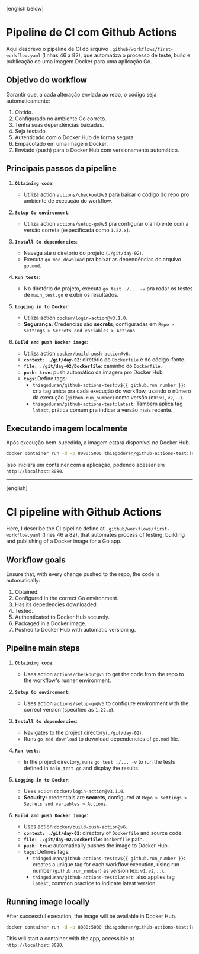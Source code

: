 [english below]

# **Pipeline de CI com Github Actions**

Aqui descrevo o pipeline de CI do arquivo `.github/workflows/first-workflow.yaml` (linhas 46 a 82), que automatiza o processo de teste, build e publicação de uma imagem Docker para uma aplicação Go.

## **Objetivo do workflow**

Garantir que, a cada alteração enviada ao repo, o código seja automaticamente:
1.  Obtido.
2.  Configurado no ambiente Go correto.
3.  Tenha suas dependências baixadas.
4.  Seja testado.
5.  Autenticado com o Docker Hub de forma segura.
6.  Empacotado em uma imagem Docker.
7.  Enviado (push) para o Docker Hub com versionamento automático.

## **Principais passos da pipeline**

1.  **`Obtaining code`**:
    * Utiliza action `actions/checkout@v5` para baixar o código do repo pro ambiente de execução do workflow.

2.  **`Setup Go environment`**:
    * Utiliza action `actions/setup-go@v5` pra configurar o ambiente com a versão correta (especificada como `1.22.x`).

3.  **`Install Go dependencies`**:
    * Navega até o diretório do projeto (`./git/day-02`).
    * Executa `go mod download` pra baixar as dependências do arquivo `go.mod`.

4.  **`Run tests`**:
    * No diretório do projeto, executa `go test ./... -v` pra rodar os testes de `main_test.go` e exibir os resultados.

5.  **`Logging in to Docker`**:
    * Utiliza action `docker/login-action@v3.1.0`.
    * **Segurança:** Credencias são **secrets**, configuradas em `Repo > Settings > Secrets and variables > Actions`.

6.  **`Build and push Docker image`**:
    * Utiliza action `docker/build-push-action@v6`.
    * **`context: ./git/day-02`**: diretório do `Dockerfile` e do código-fonte.
    * **`file: ./git/day-02/Dockerfile`**: caminho do `Dockerfile`.
    * **`push: true`**: push automático da imagem pro Docker Hub.
    * **`tags`**: Define tags:
        * `thiagoduran/github-actions-test:v${{ github.run_number }}`: cria tag única pra cada execução do workflow, usando o número da execução (`github.run_number`) como versão (ex: `v1`, `v2`, ...).
        * `thiagoduran/github-actions-test:latest`: Também aplica tag `latest`, prática comum pra indicar a versão mais recente.

## **Executando imagem localmente**

Após execução bem-sucedida, a imagem estará disponível no Docker Hub.

```bash
docker container run -d -p 8080:5000 thiagoduran/github-actions-test:latest
```
Isso iniciará um container com a aplicação, podendo acessar em `http://localhost:8080`.

---

[english]

# **CI pipeline with Github Actions**

Here, I describe the CI pipeline define at `.github/workflows/first-workflow.yaml` (lines 46 a 82), that automates process of testing, building and publishing of a Docker image for a Go app.

## **Workflow goals**

Ensure that, with every change pushed to the repo, the code is automatically:
1.  Obtained.
2.  Configured in the correct Go environment.
3.  Has its depedencies downloaded.
4.  Tested.
5.  Authenticated to Docker Hub securely.
6.  Packaged in a Docker image.
7.  Pushed to Docker Hub with automatic versioning.

## **Pipeline main steps**

1.  **`Obtaining code`**:
    * Uses action `actions/checkout@v5` to get the code from the repo to the workflow's runner environment.

2.  **`Setup Go environment`**:
    * Uses action `actions/setup-go@v5` to configure environment with the correct version (specified as `1.22.x`).

3.  **`Install Go dependencies`**:
    * Navigates to the project directory(`./git/day-02`).
    * Runs `go mod download` to download dependencies of `go.mod` file.

4.  **`Run tests`**:
    * In the project directory, runs `go test ./... -v` to run the tests defined in `main_test.go` and display the results.

5.  **`Logging in to Docker`**:
    * Uses action `docker/login-action@v3.1.0`.
    * **Security:** credentials are **secrets**, configured at `Repo > Settings > Secrets and variables > Actions`.

6.  **`Build and push Docker image`**:
    * Uses action `docker/build-push-action@v6`.
    * **`context: ./git/day-02`**: directory of `Dockerfile` and source code.
    * **`file: ./git/day-02/Dockerfile`**: `Dockerfile` path.
    * **`push: true`**: automatically pushes the image to Docker Hub.
    * **`tags`**: Defines tags:
        * `thiagoduran/github-actions-test:v${{ github.run_number }}`: creates a unique tag for each workflow execution, using run number (`github.run_number`) as version (ex: `v1`, `v2`, ...).
        * `thiagoduran/github-actions-test:latest`: also applies tag `latest`, common practice to indicate latest version.

## **Running image locally**

After successful execution, the image will be available in Docker Hub.

```bash
docker container run -d -p 8080:5000 thiagoduran/github-actions-test:latest
```
This will start a container with the app, accessible at `http://localhost:8080`.